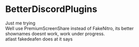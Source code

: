 # BetterDiscordPlugins
Just me trying <br>
Well use PremiumScreenShare instead of FakeNitro, its better<br>
shownames doesnt work, work under progress.<br>
atlast fakedeafen does at it says<br>

